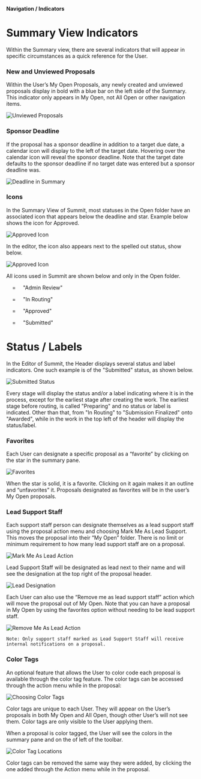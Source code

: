 **Navigation / Indicators**

# Summary View Indicators
Within the Summary view, there are several indicators that will appear in specific circumstances as a quick reference for the User.

### New and Unviewed Proposals
Within the User’s My Open Proposals, any newly created and unviewed proposals display in bold with a blue bar on the left side of the Summary.  This indicator only appears in My Open, not All Open or other navigation items.

![Unviewed Proposals](../images/navigation/NavProp_Unviewed.jpg)   

### Sponsor Deadline
If the proposal has a sponsor deadline in addition to a target due date, a calendar icon will display to the left of the target date. Hovering over the calendar icon will reveal the sponsor deadline.  Note that the target date defaults to the sponsor deadline if no target date was entered but a sponsor deadline was.

![Deadline in Summary](../images/navigation/NavProp_Deadline.jpg)

### Icons
In the Summary View of Summit, most statuses in the Open folder have an associated icon that appears below the deadline and star.  Example below shows the icon for Approved.

![Approved Icon](../images/navigation/approvedIcon1.jpg)

In the editor, the icon also appears next to the spelled out status, show below.  

![Approved Icon](../images/navigation/approvedIconStatus.jpg)

All icons used in Summit are shown below and only in the Open folder.

<i class="fa fa-exclamation-triangle fa-2x"></i> &nbsp; &nbsp; = &nbsp; &nbsp; "Admin Review"

<i class="fa fa-link fa-2x"></i> &nbsp; &nbsp; = &nbsp; &nbsp; "In Routing"

<i class="fa fa-check-circle-o fa-2x"></i>  &nbsp; &nbsp; = &nbsp; &nbsp; "Approved"

<span class="fa-stack ng-scope">
    <i class="fa fa-share fa-stack-1x"></i>
    <i class="fa fa-file-o fa-stack-2x"></i>
  </span>  &nbsp; &nbsp; = &nbsp; &nbsp; "Submitted"

# Status / Labels
In the Editor of Summit, the Header displays several status and label indicators.  One such example is of the "Submitted" status, as shown below.

![Submitted Status](../images/navigation/submittedStatus.jpg)

Every stage will display the status and/or a label indicating where it is in the process, except for the earliest stage after creating the work.  The earliest stage before routing, is called "Preparing" and no status or label is indicated.  Other than that, from "In Routing" to "Submission Finalized" onto "Awarded", while in the work in the top left of the header will display the status/label.

### Favorites
Each User can designate a specific proposal as a “favorite” by clicking on the star in the summary pane.  

![Favorites](../images/navigation/NavProp_Favorites.jpg)

When the star is solid, it is a favorite.  Clicking on it again makes it an outline and “unfavorites” it.   Proposals designated as favorites will be in the user’s My Open proposals.

### Lead Support Staff
Each support staff person can designate themselves as a lead support staff using the proposal action menu and choosing Mark Me As Lead Support. This moves the proposal into their “My Open” folder. There is no limit or minimum requirement to how many lead support staff are on a proposal.  

![Mark Me As Lead Action](../images/navigation/NavProp_MarkMe.jpg)

Lead Support Staff will be designated as lead next to their name and will see the designation at the top right of the proposal header.  

![Lead Designation](../images/navigation/NavProp_LeadDesignation.jpg)

Each User can also use the “Remove me as lead support staff” action which will move the proposal out of My Open.  Note that you can have a proposal in My Open by using the favorites option without needing to be lead support staff.

![Remove Me As Lead Action](../images/navigation/NavProp_RemoveMe.jpg)

    Note: Only support staff marked as Lead Support Staff will receive internal notifications on a proposal.

### Color Tags
An optional feature that allows the User to color code each proposal is available through the color tag feature.  The color tags can be accessed through the action menu while in the proposal:

![Choosing Color Tags](../images/navigation/NavProp_ChoosingColorTags.jpg)

Color tags are unique to each User.  They will appear on the User’s proposals in both My Open and All Open, though other User’s will not see them.  Color tags are only visible to the User applying them.

When a proposal is color tagged, the User will see the colors in the summary pane and on the of left of the toolbar.

![Color Tag Locations](../images/navigation/NavProp_ColorTagLocations.jpg)

Color tags can be removed the same way they were added, by clicking the one added through the Action menu while in the proposal.

<br>

